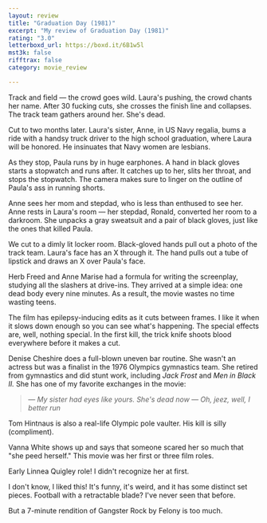 ```yaml
---
layout: review
title: "Graduation Day (1981)"
excerpt: "My review of Graduation Day (1981)"
rating: "3.0"
letterboxd_url: https://boxd.it/6B1w5l
mst3k: false
rifftrax: false
category: movie_review

---
```


Track and field — the crowd goes wild. Laura's pushing, the crowd chants her name. After 30 fucking cuts, she crosses the finish line and collapses. The track team gathers around her. She's dead.

Cut to two months later. Laura's sister, Anne, in US Navy regalia, bums a ride with a handsy truck driver to the high school graduation, where Laura will be honored. He insinuates that Navy women are lesbians.

As they stop, Paula runs by in huge earphones. A hand in black gloves starts a stopwatch and runs after. It catches up to her, slits her throat, and stops the stopwatch. The camera makes sure to linger on the outline of Paula's ass in running shorts.

Anne sees her mom and stepdad, who is less than enthused to see her. Anne rests in Laura's room — her stepdad, Ronald, converted her room to a darkroom. She unpacks a gray sweatsuit and a pair of black gloves, just like the ones that killed Paula.

We cut to a dimly lit locker room. Black-gloved hands pull out a photo of the track team. Laura's face has an X through it. The hand pulls out a tube of lipstick and draws an X over Paula's face.

Herb Freed and Anne Marise had a formula for writing the screenplay, studying all the slashers at drive-ins. They arrived at a simple idea: one dead body every nine minutes. As a result, the movie wastes no time wasting teens.

The film has epilepsy-inducing edits as it cuts between frames. I like it when it slows down enough so you can see what's happening. The special effects are, well, nothing special. In the first kill, the trick knife shoots blood everywhere before it makes a cut.

Denise Cheshire does a full-blown uneven bar routine. She wasn't an actress but was a finalist in the 1976 Olympics gymnastics team. She retired from gymnastics and did stunt work, including <i>Jack Frost</i> and <i>Men in Black II.</i> She has one of my favorite exchanges in the movie: 

<blockquote><i>— My sister had eyes like yours. She's dead now
</i><i>— Oh, jeez, well, I better run</i></blockquote>Tom Hintnaus is also a real-life Olympic pole vaulter. His kill is silly (compliment).

Vanna White shows up and says that someone scared her so much that "she peed herself." This movie was her first or three film roles.

Early Linnea Quigley role! I didn't recognize her at first.

I don't know, I liked this! It's funny, it's weird, and it has some distinct set pieces. Football with a retractable blade? I've never seen that before.

But a 7-minute rendition of Gangster Rock by Felony is too much.